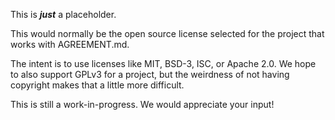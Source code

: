 This is _**just**_ a placeholder.

This would normally be the open source license selected for the project that works with AGREEMENT.md.

The intent is to use licenses like MIT, BSD-3, ISC, or Apache 2.0. We hope to also support GPLv3 for a project, but the weirdness of not having copyright makes that a little more difficult.

This is still a work-in-progress. We would appreciate your input!
